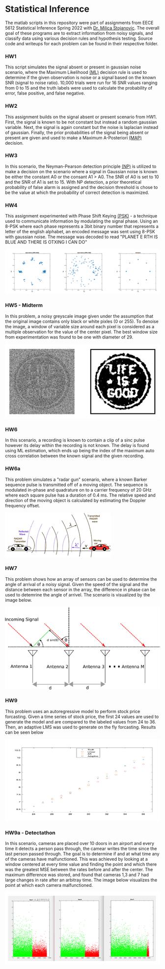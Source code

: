 # Statistical Inference

The matlab scripts in this repository were part of assignments from EECE 5612 Statistical Inference Spring 2022 with [Dr. Milica Stojanovic](https://coe.northeastern.edu/people/stojanovic-milica/). The overall goal of these programs are to extract information from noisy signals, and classify data
using various decision rules and hypothesis testing. Source code and writeups for each problem can be found in their respective folder.

### HW1

This script simulates the signal absent or present  in gaussian noise scenario, where the Maximum Likelihood [(ML)](https://hkn.illinois.edu/wiki/wiki:fundamental_mathematics:hypothesis_testing#:~:text=Maximum%20Likelihood%20Decision%20Rule,-Now%20that%20you&text=There%20is%20a%20pattern%20for,is%20H0(or%20H1).) decision rule is used to determine if the given observation is noise or a signal based on the known SNR (signal to noise ratio). 10,000 trials were run for 16 SNR values ranging from 0 to 15 and the truth labels were used to calculate the probability of error, false positive, and false negative. 

### HW2

This assignment builds on the signal absent or present scenario from HW1. First, the signal is known to be not constant but instead a random gaussian variable. Next, the signal is again constant but the noise is laplacian instead of gaussian. Finally, the prior probabilities of the signal being absent or present are given and used to make a Maximum A-Posteriori [(MAP)](https://machinelearningmastery.com/maximum-a-posteriori-estimation/#:~:text=Maximum%20a%20Posteriori%20estimation%20is,or%20belief%20about%20the%20model.) decision. 

### HW3

In this scenario, the Neyman-Pearson detection principle [(NP)](https://cnx.org/contents/aOvnYzjq@1.9:7yMVBb6e@2/The-Neyman-Pearson-Criterion#:~:text=The%20Neyman%2DPearson%20Lemma%3A%20General%20Case&text=is%20the%20most%20powerful%20test,%E2%84%8B0%20and%20%E2%84%8B1.) is utilized to make a decision on the scenario where a signal in Gaussian noise is known be either the constant A0 or the consant A1 > A0. The SNR of A0 is set to 10 and the SNR of A1 is set to 15. With NP detection, a prior theoretical probability of false alarm is assigned and the decision threshold is chose to be the value at which the probability of correct detection is maximized.

### HW4

This assignment experimented with Phase Shift Keying [(PSK)](https://en.wikipedia.org/wiki/Phase-shift_keying) - a technique used to communicate information by modulating the signal phase. Using an 8-PSK where each phase represents a 3bit binary number that represents a letter of the english alphabet, an encoded message was sent using 8-PSK with gaussian noise. The message was decoded to read "PLANET E RTH IS BLUE AND THERE IS OTXING I CAN DO"

![img](./HW4/image.png)

### HW5 - Midterm

In this problem, a noisy greyscale image given under the assumption that the original image contains only black or white pixles (0 or 255). To denoise the image, a window of variable size around each pixel is considered as a multiple observation for the value of the center pixel. The best window size from experimentation was found to be one with diameter of 29. 

![img](./HW5-Midterm/image.png)

### HW6

In this scenario, a recording is known to contain a clip of a sinc pulse however its delay within the recording is not known. The delay is found using ML estimation, which ends up being the index of the maximum auto cross correlation between the known signal and the given recording. 

### HW6a

This problem simulates a "radar gun" scenario, where a known Barker sequence pulse is transmitted off of a moving object. The sequence is modulated in-phase and quadrature on to a carrier frequency of 20 GHz where each square pulse has a duration of 0.4 ms. The relative speed and direction of the moving object is calculated by estimating the Doppler frequency offset.

![img](./HW6a/image.png)

### HW7

This problem shows how an array of sensors can be used to determine the angle of arrival of a noisy signal. Given the speed of the signal and the distance between each sensor in the array, the difference in phase can be used to detemrine the angle of arrivel. The scenario is visualized by the image below.

![img](./HW7/image.png)

### HW9

This problem uses an autoregressive model to perform stock price forcasting. Given a time series of stock price, the first 24 values are used to generate the model and are compared to the labeled values from 24 to 36. Then, an adaptive LMS was used to generate on the fly forcasting. Results can be seen below

![img](./HW9/image.png)


### HW9a - Detectathon

In this scenario, cameras are placed over 10 doors in an airport and every time it detects a person pass through, the camear writes the time since the last person passed through. The goal is to determine if and at what time any of the cameras have malfunctioned. This was achieved by looking at a window centered at every time value and finding the point and which there was the greatest MSE between the rates before and after the center. The maximum difference was stored, and found that cameras 1,3 and 7 had large changes in rate after an arbitray time. The image below visualizes the point at which each camera malfunctioned. 

![img](./HW10-Detectathon/image.png)